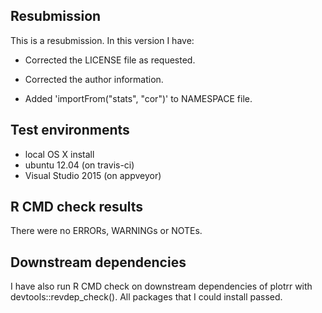 ## Resubmission
This is a resubmission. In this version I have:

* Corrected the LICENSE file as requested.

* Corrected the author information.

* Added 'importFrom("stats", "cor")' to NAMESPACE file.

## Test environments
* local OS X install
* ubuntu 12.04 (on travis-ci)
* Visual Studio 2015 (on appveyor)

## R CMD check results
There were no ERRORs, WARNINGs or NOTEs.

## Downstream dependencies
I have also run R CMD check on downstream dependencies of plotrr with devtools::revdep_check(). All packages that I could install passed.
